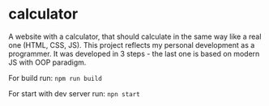 # calculator
A website with a calculator, that should calculate in the same way like a real one (HTML, CSS, JS).
This project reflects my personal development as a programmer. It was developed in 3 steps - the last one is based on modern JS with OOP paradigm.

For build run:
`npm run build`

For start with dev server run:
`npn start`
